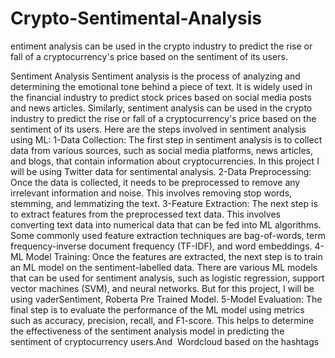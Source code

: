 # Crypto-Sentimental-Analysis
entiment analysis can be used in the crypto industry to predict the rise or fall of a cryptocurrency's price based on the sentiment of its users.

Sentiment Analysis
Sentiment analysis is the process of analyzing and determining the emotional tone behind a piece of text. It is widely used in the financial industry to predict stock prices based on social media posts and news articles. Similarly, sentiment analysis can be used in the crypto industry to predict the rise or fall of a cryptocurrency's price based on the sentiment of its users.
Here are the steps involved in sentiment analysis using ML:
1-Data Collection: The first step in sentiment analysis is to collect data from various sources, such as social media platforms, news articles, and blogs, that contain information about cryptocurrencies. In this project I will be using Twitter data for sentimental analysis.
2-Data Preprocessing: Once the data is collected, it needs to be preprocessed to remove any irrelevant information and noise. This involves removing stop words, stemming, and lemmatizing the text.
3-Feature Extraction: The next step is to extract features from the preprocessed text data. This involves converting text data into numerical data that can be fed into ML algorithms. Some commonly used feature extraction techniques are bag-of-words, term frequency-inverse document frequency (TF-IDF), and word embeddings.
4-ML Model Training: Once the features are extracted, the next step is to train an ML model on the sentiment-labelled data. There are various ML models that can be used for sentiment analysis, such as logistic regression, support vector machines (SVM), and neural networks. But for this project, I will be using vaderSentiment, Roberta Pre Trained Model.
5-Model Evaluation: The final step is to evaluate the performance of the ML model using metrics such as accuracy, precision, recall, and F1-score. This helps to determine the effectiveness of the sentiment analysis model in predicting the sentiment of cryptocurrency users.And 
Wordcloud based on the hashtags
